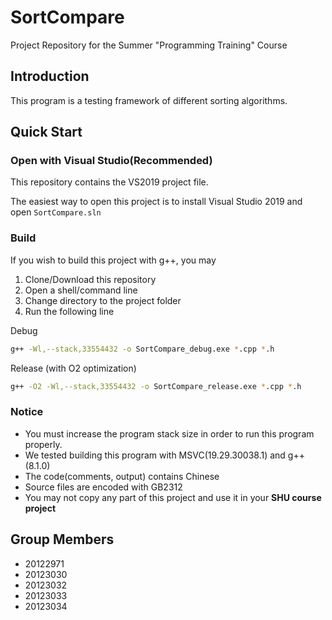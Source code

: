 # SortCompare

 Project Repository for the Summer "Programming Training" Course

## **Introduction**

This program is a testing framework of different sorting algorithms.

## **Quick Start**

### **Open with Visual Studio(Recommended)**

This repository contains the VS2019 project file.

The easiest way to open this project is to install Visual Studio 2019 and open `SortCompare.sln`

### **Build**

If you wish to build this project with g++, you may

1. Clone/Download this repository
2. Open a shell/command line
3. Change directory to the project folder
4. Run the following line

Debug

```bash
g++ -Wl,--stack,33554432 -o SortCompare_debug.exe *.cpp *.h
```

Release (with O2 optimization)

```bash
g++ -O2 -Wl,--stack,33554432 -o SortCompare_release.exe *.cpp *.h
```

### **Notice**

- You must increase the program stack size in order to run this program properly.
- We tested building this program with MSVC(19.29.30038.1) and g++(8.1.0)
- The code(comments, output) contains Chinese
- Source files are encoded with GB2312
- You may not copy any part of this project and use it in your **SHU course project**

## **Group Members**

- 20122971
- 20123030
- 20123032
- 20123033
- 20123034
